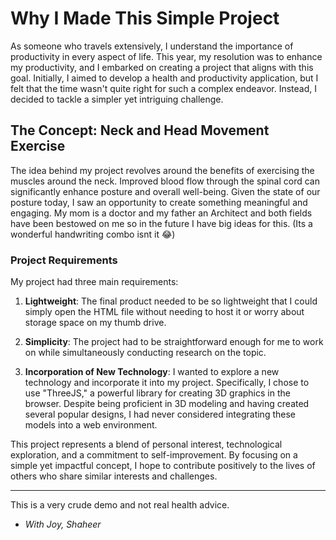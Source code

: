 # Why I Made This Simple Project

As someone who travels extensively, I understand the importance of productivity in every aspect of life. This year, my resolution was to enhance my productivity, and I embarked on creating a project that aligns with this goal. Initially, I aimed to develop a health and productivity application, but I felt that the time wasn't quite right for such a complex endeavor. Instead, I decided to tackle a simpler yet intriguing challenge.

## The Concept: Neck and Head Movement Exercise

The idea behind my project revolves around the benefits of exercising the muscles around the neck. Improved blood flow through the spinal cord can significantly enhance posture and overall well-being. Given the state of our posture today, I saw an opportunity to create something meaningful and engaging. My mom is a doctor and my father an Architect and both fields have been bestowed on me so in the future I have big ideas for this. (Its a wonderful handwriting combo isnt it 😂)

### Project Requirements

My project had three main requirements:

1. **Lightweight**: The final product needed to be so lightweight that I could simply open the HTML file without needing to host it or worry about storage space on my thumb drive.

2. **Simplicity**: The project had to be straightforward enough for me to work on while simultaneously conducting research on the topic.

3. **Incorporation of New Technology**: I wanted to explore a new technology and incorporate it into my project. Specifically, I chose to use "ThreeJS," a powerful library for creating 3D graphics in the browser. Despite being proficient in 3D modeling and having created several popular designs, I had never considered integrating these models into a web environment.

This project represents a blend of personal interest, technological exploration, and a commitment to self-improvement. By focusing on a simple yet impactful concept, I hope to contribute positively to the lives of others who share similar interests and challenges.

-----------------------------------------------------------------------------------------------------------
This is a very crude demo and not real health advice.

- *With Joy, Shaheer*
